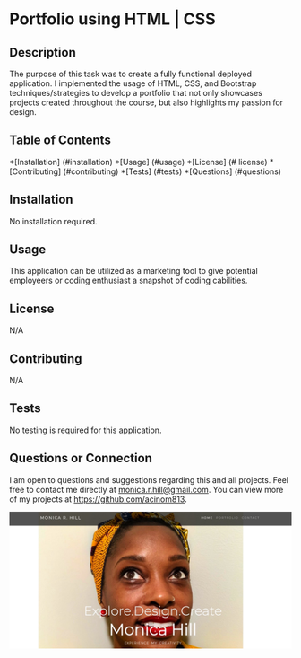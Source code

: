 # Portfolio using HTML | CSS

## Description

The purpose of this task was to create a fully functional deployed application. I implemented the usage of HTML, CSS, and Bootstrap techniques/strategies to develop a portfolio that not only showcases projects created throughout the course, but also highlights my passion for design. 

## Table of Contents
*[Installation] (#installation)
*[Usage] (#usage)
*[License] (# license)
*[Contributing] (#contributing)
*[Tests] (#tests)
*[Questions] (#questions)

## Installation
No installation required.

## Usage
This application can be utilized as a marketing tool to give potential employeers or coding enthusiast a snapshot of coding cabilities.

## License
N/A

## Contributing
N/A

## Tests
No testing is required for this application.

## Questions or Connection
I am open to questions and suggestions regarding this and all projects. Feel free to contact me directly at monica.r.hill@gmail.com. You can view more of my projects at https://github.com/acinom813. 



![](assets/Image5418.jpeg)